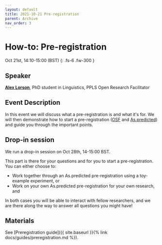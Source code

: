 ```yaml
---
layout: default
title: 2021-10-21 Pre-registration
parent: Archive
nav_order: 3
---
```


# How-to: Pre-registration

Oct 21st, 14:10-15:00 (BST)
{: .fs-6 .fw-300 }

## Speaker

[**Alex Lorson**](https://alex-lorson.github.io), PhD student in Linguistics, PPLS Open Research Facilitator

## Event Description

In this event we will discuss what a pre-registration is and what it's for. We will then demonstrate how to start a pre-registration ([OSF](https://www.cos.io/initiatives/prereg) and [As.predicted](https://aspredicted.org/)) and guide you through the important points. 

## Drop-in session

We run a drop-in session on Oct 28th, 14-15:00 BST.

This part is there for your questions and for you to start a pre-registration. You can either choose to:

- Work together through an As.predicted pre-registration using a toy-example experiment, or
- Work on your own As.predicted pre-registration for your own research, and

In both cases you will be able to interact with fellow researchers, and we are there along the way to answer all questions you might have!

## Materials

See [Preregistration guide]({{ site.baseurl }}{% link docs/guides/preregistration.md %}).
